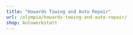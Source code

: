```yaml
---
title: "Howards Towing and Auto Repair"
url: /olympia/howards-towing-and-auto-repair/
shop: Autowerkstatt
---
```

